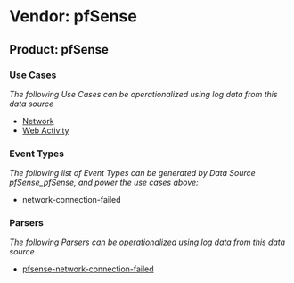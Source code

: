 Vendor: pfSense
===============
Product: pfSense
----------------

### Use Cases

_The following Use Cases can be operationalized using log data from this data source_

* [Network](../UseCases/usecase_network.md)
* [Web Activity](../UseCases/usecase_web_activity.md)


### Event Types

_The following list of Event Types can be generated by Data Source pfSense_pfSense, and power the use cases above:_

- network-connection-failed


### Parsers

_The following Parsers can be operationalized using log data from this data source_

* [pfsense-network-connection-failed](../Parsers/parserContent_pfsense-network-connection-failed.md)
